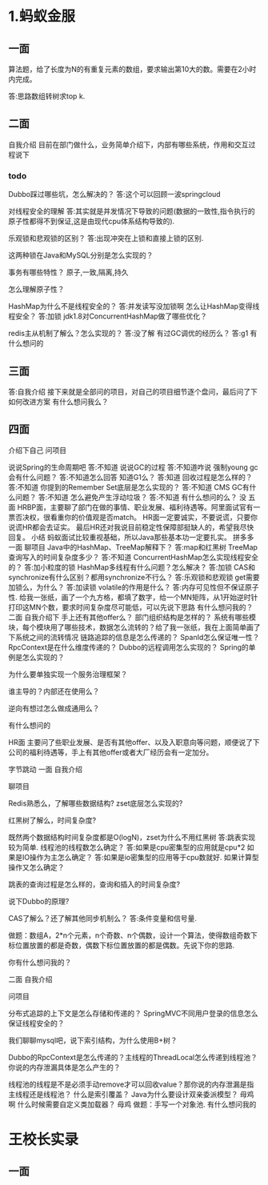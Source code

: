 # 1.蚂蚁金服
## 一面
算法题，给了长度为N的有重复元素的数组，要求输出第10大的数。需要在2小时内完成。

答:思路数组转树求top k.
## 二面
自我介绍
目前在部门做什么，业务简单介绍下，内部有哪些系统，作用和交互过程说下
### todo
Dubbo踩过哪些坑，怎么解决的？
答:这个可以回顾一波springcloud

对线程安全的理解
答:其实就是并发情况下导致的问题(数据的一致性,指令执行的原子性都得不到保证,这是由现代cpu体系结构导致的).

乐观锁和悲观锁的区别？
答:出现冲突在上锁和直接上锁的区别.

这两种锁在Java和MySQL分别是怎么实现的？

事务有哪些特性？
原子,一致,隔离,持久

怎么理解原子性？

HashMap为什么不是线程安全的？
答:并发读写没加锁啊
怎么让HashMap变得线程安全？
答:加锁
jdk1.8对ConcurrentHashMap做了哪些优化？

redis主从机制了解么？怎么实现的？
答:没了解
有过GC调优的经历么？
答:g1
有什么想问的

## 三面
答:自我介绍
接下来就是全部问的项目，对自己的项目细节逐个盘问，最后问了下如何改进方案
有什么想问我么？

## 四面
介绍下自己
问项目

说说Spring的生命周期吧
答:不知道
说说GC的过程
答:不知道咋说
强制young gc会有什么问题？
答:不知道怎么回答
知道G1么？
答:知道
回收过程是怎么样的？
答:不知道
你提到的Remember Set底层是怎么实现的？
答:不知道
CMS GC有什么问题？
答:不知道
怎么避免产生浮动垃圾？
答:不知道
有什么想问的么？
没
五面
HRBP面，主要聊了部门在做的事情、职业发展、福利待遇等。阿里面试官有一票否决权，很看重你的价值观是否match。
HR面一定要诚实，不要说谎，只要你说谎HR都会去证实。
最后HR还对我说目前稳定性保障部挺缺人的，希望我尽快回复。
小结
蚂蚁面试比较重视基础，所以Java那些基本功一定要扎实。
拼多多
一面
聊项目
Java中的HashMap、TreeMap解释下？
答:map和红黑树
TreeMap查询写入的时间复杂度多少？
答:不知道
ConcurrentHashMap怎么实现线程安全的？
答:加小粒度的锁
HashMap多线程有什么问题？怎么解决？
答:加锁
CAS和synchronize有什么区别？都用synchronize不行么？
答:乐观锁和悲观锁
get需要加锁么，为什么？
答:加读锁
volatile的作用是什么？
答:内存可见性但不保证原子性.
给我一张纸，画了一个九方格，都填了数字，给一个MN矩阵，从1开始逆时针打印这MN个数，要求时间复杂度尽可能低，可以先说下思路
有什么想问我的？
二面
自我介绍下
手上还有其他offer么？
部门组织结构是怎样的？
系统有哪些模块，每个模块用了哪些技术，数据怎么流转的？给了我一张纸，我在上面简单画了下系统之间的流转情况
链路追踪的信息是怎么传递的？
SpanId怎么保证唯一性？
RpcContext是在什么维度传递的？
Dubbo的远程调用怎么实现的？
Spring的单例是怎么实现的？

为什么要单独实现一个服务治理框架？

谁主导的？内部还在使用么？

逆向有想过怎么做成通用么？

有什么想问的

HR面
主要问了些职业发展、是否有其他offer、以及入职意向等问题，顺便说了下公司的福利待遇等，手上有其他offer或者大厂经历会有一定加分。

字节跳动
一面
自我介绍

聊项目

Redis熟悉么，了解哪些数据结构? zset底层怎么实现的?

红黑树了解么，时间复杂度?

既然两个数据结构时间复杂度都是O(logN)，zset为什么不用红黑树
答:跳表实现较为简单.
线程池的线程数怎么确定？
答:如果是cpu密集型的应用就是cpu*2
如果是IO操作为主怎么确定？
答:如果是io密集型的应用等于cpu数就好.
如果计算型操作又怎么确定？

跳表的查询过程是怎么样的，查询和插入的时间复杂度?

说下Dubbo的原理?

CAS了解么？还了解其他同步机制么？
答:条件变量和信号量.

做题：数组A，2*n个元素，n个奇数、n个偶数，设计一个算法，使得数组奇数下标位置放置的都是奇数，偶数下标位置放置的都是偶数。先说下你的思路.

你有什么想问我的？

二面
自我介绍

问项目

分布式追踪的上下文是怎么存储和传递的？
SpringMVC不同用户登录的信息怎么保证线程安全的？

我们聊聊mysql吧，说下索引结构，为什么使用B+树？

Dubbo的RpcContext是怎么传递的？主线程的ThreadLocal怎么传递到线程池？你说的内存泄漏具体是怎么产生的？

线程池的线程是不是必须手动remove才可以回收value？那你说的内存泄漏是指主线程还是线程池？
什么是索引覆盖？
Java为什么要设计双亲委派模型？
母鸡啊
什么时候需要自定义类加载器？
母鸡
做题：手写一个对象池.
有什么想问我的
# 王校长实录
## 一面